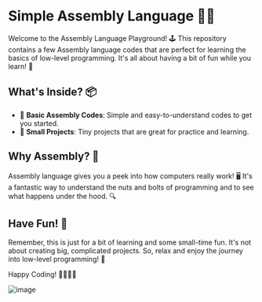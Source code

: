 # Simple Assembly Language  🎉🔧

Welcome to the Assembly Language Playground! 🕹️ This repository contains a few Assembly language codes that are perfect for learning the basics of low-level programming. It's all about having a bit of fun while you learn! 🎈

## What's Inside? 📦

- 📝 **Basic Assembly Codes**: Simple and easy-to-understand codes to get you started.
- 🎯 **Small Projects**: Tiny projects that are great for practice and learning.

## Why Assembly? 🤔

Assembly language gives you a peek into how computers really work! 🖥️ It's a fantastic way to understand the nuts and bolts of programming and to see what happens under the hood. 🔍

## Have Fun! 🎉

Remember, this is just for a bit of learning and some small-time fun. It's not about creating big, complicated projects. So, relax and enjoy the journey into low-level programming! 🚀

Happy Coding! 👩‍💻👨‍💻

![image](https://github.com/user-attachments/assets/96d570b0-b8ad-409b-8810-a88dc99a901a)

